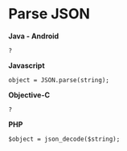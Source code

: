 # Parse JSON

**Java - Android**
```
?
```

**Javascript**
```
object = JSON.parse(string);
```

**Objective-C**
```
?
```

**PHP**
```
$object = json_decode($string);
``````
